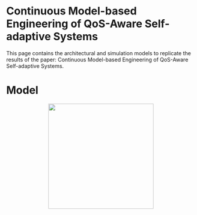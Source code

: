 # Continuous Model-based Engineering of QoS-Aware Self-adaptive Systems
This page contains the architectural and simulation models to replicate the results of the paper: Continuous Model-based Engineering of QoS-Aware Self-adaptive Systems.

# Model

<p align="center">
  <img height="280" src='images/Fig5.3dpapers-2.png'/>
</p>


